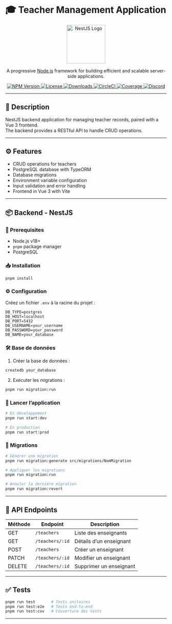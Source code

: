 # 🎓 Teacher Management Application

<p align="center">
  <a href="https://nestjs.com/" target="_blank">
    <img src="https://nestjs.com/img/logo-small.svg" width="120" alt="NestJS Logo" />
  </a>
</p>

<p align="center">
  A progressive <a href="https://nodejs.org" target="_blank">Node.js</a> framework for building efficient and scalable server-side applications.
</p>

<p align="center">
  <a href="https://www.npmjs.com/~nestjscore" target="_blank">
    <img src="https://img.shields.io/npm/v/@nestjs/core.svg" alt="NPM Version" />
  </a>
  <a href="https://www.npmjs.com/~nestjscore" target="_blank">
    <img src="https://img.shields.io/npm/l/@nestjs/core.svg" alt="License" />
  </a>
  <a href="https://www.npmjs.com/~nestjscore" target="_blank">
    <img src="https://img.shields.io/npm/dm/@nestjs/common.svg" alt="Downloads" />
  </a>
  <a href="https://circleci.com/gh/nestjs/nest" target="_blank">
    <img src="https://img.shields.io/circleci/build/github/nestjs/nest/master" alt="CircleCI" />
  </a>
  <a href="https://coveralls.io/github/nestjs/nest?branch=master" target="_blank">
    <img src="https://coveralls.io/repos/github/nestjs/nest/badge.svg?branch=master" alt="Coverage" />
  </a>
  <a href="https://discord.gg/G7Qnnhy" target="_blank">
    <img src="https://img.shields.io/badge/discord-online-brightgreen.svg" alt="Discord" />
  </a>
</p>

---

## 🧠 Description

NestJS backend application for managing teacher records, paired with a Vue 3 frontend.  
The backend provides a RESTful API to handle CRUD operations.

---

## ⚙️ Features

- CRUD operations for teachers
- PostgreSQL database with TypeORM
- Database migrations
- Environment variable configuration
- Input validation and error handling
- Frontend in Vue 3 with Vite

---

## 📦 Backend - NestJS

### 🧰 Prerequisites

- Node.js v18+
- `pnpm` package manager
- PostgreSQL

### 📥 Installation

```bash
pnpm install
```

### ⚙️ Configuration

Créez un fichier `.env` à la racine du projet :

```env
DB_TYPE=postgres
DB_HOST=localhost
DB_PORT=5432
DB_USERNAME=your_username
DB_PASSWORD=your_password
DB_NAME=your_database
```

### 🛠 Base de données

1. Créer la base de données :

```bash
createdb your_database
```

2. Exécuter les migrations :

```bash
pnpm run migration:run
```

### 🚀 Lancer l’application

```bash
# En développement
pnpm run start:dev

# En production
pnpm run start:prod
```

### 🔄 Migrations

```bash
# Générer une migration
pnpm run migration:generate src/migrations/NomMigration

# Appliquer les migrations
pnpm run migration:run

# Annuler la dernière migration
pnpm run migration:revert
```

---

## 🔌 API Endpoints

| Méthode | Endpoint        | Description              |
|---------|------------------|--------------------------|
| GET     | `/teachers`      | Liste des enseignants    |
| GET     | `/teachers/:id`  | Détails d’un enseignant  |
| POST    | `/teachers`      | Créer un enseignant      |
| PATCH   | `/teachers/:id`  | Modifier un enseignant   |
| DELETE  | `/teachers/:id`  | Supprimer un enseignant  |

---

## ✅ Tests

```bash
pnpm run test       # Tests unitaires
pnpm run test:e2e   # Tests end-to-end
pnpm run test:cov   # Couverture des tests
```

---